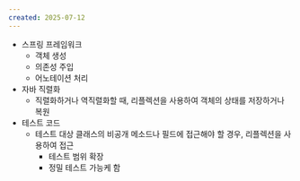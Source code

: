```yaml
---
created: 2025-07-12
---
```

- 스프링 프레임워크
	- 객체 생성
	- 의존성 주입
	- 어노테이션 처리
- 자바 직렬화
	- 직렬화하거나 역직렬화할 때, 리플렉션을 사용하여 객체의 상태를 저장하거나 복원
- 테스트 코드
	- 테스트 대상 클래스의 비공개 메소드나 필드에 접근해야 할 경우, 리플렉션을 사용하여 접근
		- 테스트 범위 확장
		- 정밀 테스트 가능케 함
